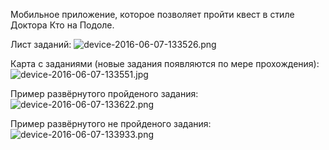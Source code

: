 Мобильное приложение, которое позволяет пройти квест в стиле Доктора Кто на Подоле.

Лист заданий:
![device-2016-06-07-133526.png](https://bitbucket.org/repo/n5rkd7/images/4180566283-device-2016-06-07-133526.png)

Карта с заданиями (новые задания появляются по мере прохождения):
![device-2016-06-07-133551.jpg](https://bitbucket.org/repo/n5rkd7/images/2861389899-device-2016-06-07-133551.jpg)

Пример развёрнутого пройденого задания:
![device-2016-06-07-133622.png](https://bitbucket.org/repo/n5rkd7/images/3210354978-device-2016-06-07-133622.png)

Пример развёрнутого не пройденого задания:
![device-2016-06-07-133933.png](https://bitbucket.org/repo/n5rkd7/images/1910534813-device-2016-06-07-133933.png)
